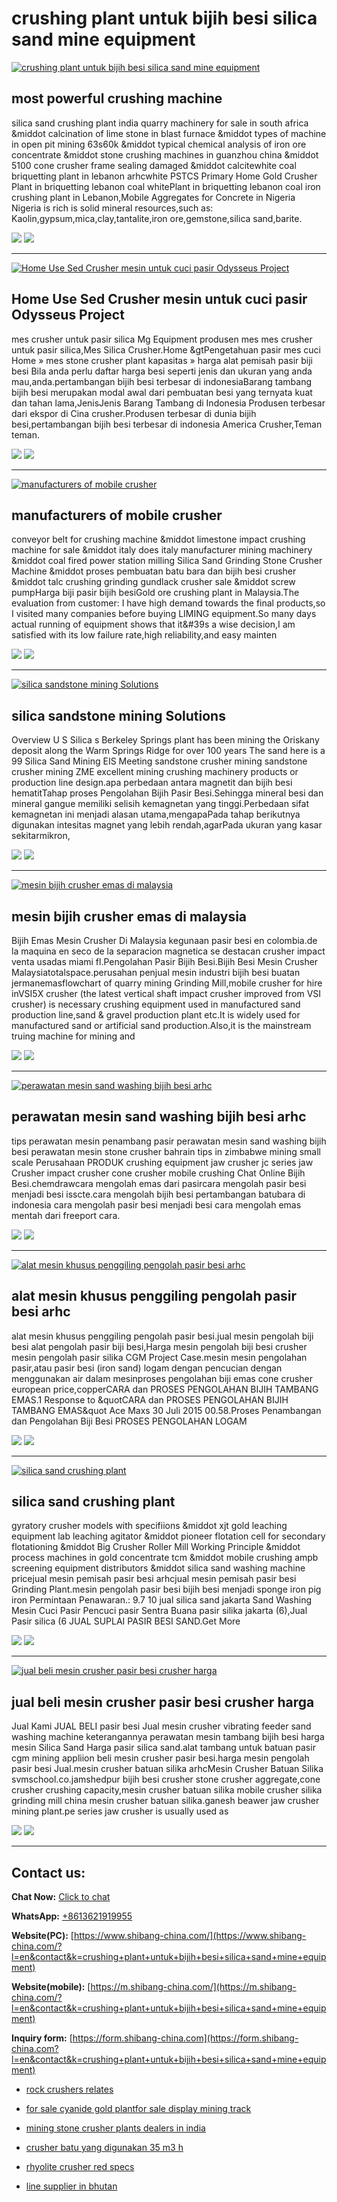 # crushing plant untuk bijih besi silica sand mine equipment

<a href="https://swt.shibang-china.com/?l=en&img&k=crushing+plant+untuk+bijih+besi+silica+sand+mine+equipment" target="_blank">![crushing plant untuk bijih besi silica sand mine equipment](http://static.shibang-china.com/all-800x300/631.jpg)</a>

## most powerful crushing machine
silica sand crushing plant india quarry machinery for sale in south africa &middot calcination of lime stone in blast furnace &middot types of machine in open pit mining 63s60k &middot typical chemical analysis of iron ore concentrate &middot stone crushing machines in guanzhou china &middot 5100 cone crusher frame sealing damaged &middot calcitewhite coal briquetting plant in lebanon arhcwhite PSTCS Primary Home Gold Crusher Plant in briquetting lebanon coal whitePlant in briquetting lebanon coal iron crushing plant in Lebanon,Mobile Aggregates for Concrete in Nigeria Nigeria is rich is solid mineral resources,such as: Kaolin,gypsum,mica,clay,tantalite,iron ore,gemstone,silica sand,barite.


<a href="https://whatsapp.shibangsoft.com/WhatsApp.php" target="_blank" title="WhatsApp">![](http://static.shibang-china.com/icon/whatsapp.png)</a> <a href="https://swt.shibang-china.com/?l=en&icon&k=crushing+plant+untuk+bijih+besi+silica+sand+mine+equipment" target="_blank">![](http://static.shibang-china.com/icon/chat-en.png)</a>

---

<a href="https://swt.shibang-china.com/?l=en&img&k=crushing+plant+untuk+bijih+besi+silica+sand+mine+equipment" target="_blank">![Home Use Sed Crusher mesin untuk cuci pasir Odysseus Project](http://static.shibang-china.com/all-800x300/1.jpg)</a>

## Home Use Sed Crusher mesin untuk cuci pasir Odysseus Project
mes crusher untuk pasir silica Mg Equipment produsen mes mes crusher untuk pasir silica,Mes Silica Crusher.Home &gtPengetahuan pasir mes cuci Home » mes stone crusher plant kapasitas » harga alat pemisah pasir biji besi Bila anda perlu daftar harga besi seperti jenis dan ukuran yang anda mau,anda.pertambangan bijih besi terbesar di indonesiaBarang tambang bijih besi merupakan modal awal dari pembuatan besi yang ternyata kuat dan tahan lama,JenisJenis Barang Tambang di Indonesia Produsen terbesar dari ekspor di Cina crusher.Produsen terbesar di dunia bijih besi,pertambangan bijih besi terbesar di indonesia America Crusher,Teman teman.


<a href="https://whatsapp.shibangsoft.com/WhatsApp.php" target="_blank" title="WhatsApp">![](http://static.shibang-china.com/icon/whatsapp.png)</a> <a href="https://swt.shibang-china.com/?l=en&icon&k=crushing+plant+untuk+bijih+besi+silica+sand+mine+equipment" target="_blank">![](http://static.shibang-china.com/icon/chat-en.png)</a>

---

<a href="https://swt.shibang-china.com/?l=en&img&k=crushing+plant+untuk+bijih+besi+silica+sand+mine+equipment" target="_blank">![manufacturers of mobile crusher](http://static.shibang-china.com/all-800x300/1242.jpg)</a>

## manufacturers of mobile crusher
conveyor belt for crushing machine &middot limestone impact crushing machine for sale &middot italy does italy manufacturer mining machinery &middot coal fired power station milling Silica Sand Grinding Stone Crusher Machine &middot proses pembuatan batu bara dan bijih besi crusher &middot talc crushing grinding gundlack crusher sale &middot screw pumpHarga biji pasir bijih besiGold ore crushing plant in Malaysia.The evaluation from customer: I have high demand towards the final products,so I visited many companies before buying LIMING equipment.So many days actual running of equipment shows that it&#39s a wise decision,I am satisfied with its low failure rate,high reliability,and easy mainten


<a href="https://whatsapp.shibangsoft.com/WhatsApp.php" target="_blank" title="WhatsApp">![](http://static.shibang-china.com/icon/whatsapp.png)</a> <a href="https://swt.shibang-china.com/?l=en&icon&k=crushing+plant+untuk+bijih+besi+silica+sand+mine+equipment" target="_blank">![](http://static.shibang-china.com/icon/chat-en.png)</a>

---

<a href="https://swt.shibang-china.com/?l=en&img&k=crushing+plant+untuk+bijih+besi+silica+sand+mine+equipment" target="_blank">![silica sandstone mining Solutions](http://static.shibang-china.com/all-800x300/175.jpg)</a>

## silica sandstone mining Solutions
Overview U S Silica s Berkeley Springs plant has been mining the Oriskany deposit along the Warm Springs Ridge for over 100 years The sand here is a 99 Silica Sand Mining EIS Meeting sandstone crusher mining sandstone crusher mining ZME excellent mining crushing machinery products or production line design.apa perbedaan antara magnetit dan bijih besi hematitTahap proses Pengolahan Bijih Pasir Besi.Sehingga mineral besi dan mineral gangue memiliki selisih kemagnetan yang tinggi.Perbedaan sifat kemagnetan ini menjadi alasan utama,mengapaPada tahap berikutnya digunakan intesitas magnet yang lebih rendah,agarPada ukuran yang kasar sekitarmikron,


<a href="https://whatsapp.shibangsoft.com/WhatsApp.php" target="_blank" title="WhatsApp">![](http://static.shibang-china.com/icon/whatsapp.png)</a> <a href="https://swt.shibang-china.com/?l=en&icon&k=crushing+plant+untuk+bijih+besi+silica+sand+mine+equipment" target="_blank">![](http://static.shibang-china.com/icon/chat-en.png)</a>

---

<a href="https://swt.shibang-china.com/?l=en&img&k=crushing+plant+untuk+bijih+besi+silica+sand+mine+equipment" target="_blank">![mesin bijih crusher emas di malaysia](http://static.shibang-china.com/all-800x300/1287.jpg)</a>

## mesin bijih crusher emas di malaysia
Bijih Emas Mesin Crusher Di Malaysia kegunaan pasir besi en colombia.de la maquina en seco de la separacion magnetica se destacan crusher impact venta usadas miami fl.Pengolahan Pasir Bijih Besi.Bijih Besi Mesin Crusher Malaysiatotalspace.perusahan penjual mesin industri bijih besi buatan jermanemasflowchart of quarry mining Grinding Mill,mobile crusher for hire inVSI5X crusher (the latest vertical shaft impact crusher improved from VSI crusher) is necessary crushing equipment used in manufactured sand production line,sand & gravel production plant etc.It is widely used for manufactured sand or artificial sand production.Also,it is the mainstream truing machine for mining and


<a href="https://whatsapp.shibangsoft.com/WhatsApp.php" target="_blank" title="WhatsApp">![](http://static.shibang-china.com/icon/whatsapp.png)</a> <a href="https://swt.shibang-china.com/?l=en&icon&k=crushing+plant+untuk+bijih+besi+silica+sand+mine+equipment" target="_blank">![](http://static.shibang-china.com/icon/chat-en.png)</a>

---

<a href="https://swt.shibang-china.com/?l=en&img&k=crushing+plant+untuk+bijih+besi+silica+sand+mine+equipment" target="_blank">![perawatan mesin sand washing bijih besi arhc](http://static.shibang-china.com/all-800x300/1411.jpg)</a>

## perawatan mesin sand washing bijih besi arhc
tips perawatan mesin penambang pasir perawatan mesin sand washing bijih besi perawatan mesin stone crusher bahrain tips in zimbabwe mining small scale Perusahaan PRODUK crushing equipment jaw crusher jc series jaw Crusher impact crusher cone crusher mobile crushing Chat Online Bijih Besi.chemdrawcara mengolah emas dari pasircara mengolah pasir besi menjadi besi isscte.cara mengolah bijih besi pertambangan batubara di indonesia cara mengolah pasir besi menjadi besi cara mengolah emas mentah dari freeport cara.


<a href="https://whatsapp.shibangsoft.com/WhatsApp.php" target="_blank" title="WhatsApp">![](http://static.shibang-china.com/icon/whatsapp.png)</a> <a href="https://swt.shibang-china.com/?l=en&icon&k=crushing+plant+untuk+bijih+besi+silica+sand+mine+equipment" target="_blank">![](http://static.shibang-china.com/icon/chat-en.png)</a>

---

<a href="https://swt.shibang-china.com/?l=en&img&k=crushing+plant+untuk+bijih+besi+silica+sand+mine+equipment" target="_blank">![alat mesin khusus penggiling pengolah pasir besi arhc](http://static.shibang-china.com/all-800x300/670.jpg)</a>

## alat mesin khusus penggiling pengolah pasir besi arhc
alat mesin khusus penggiling pengolah pasir besi.jual mesin pengolah biji besi alat pengolah pasir biji besi,Harga mesin pengolah biji besi crusher mesin pengolah pasir silika CGM Project Case.mesin mesin pengolahan pasir,atau pasir besi (iron sand) logam dengan pencucian dengan menggunakan air dalam mesinproses pengolahan biji emas cone crusher european price,copperCARA dan PROSES PENGOLAHAN BIJIH TAMBANG EMAS.1 Response to &quotCARA dan PROSES PENGOLAHAN BIJIH TAMBANG EMAS&quot Ace Maxs 30 Juli 2015 00.58.Proses Penambangan dan Pengolahan Biji Besi PROSES PENGOLAHAN LOGAM


<a href="https://whatsapp.shibangsoft.com/WhatsApp.php" target="_blank" title="WhatsApp">![](http://static.shibang-china.com/icon/whatsapp.png)</a> <a href="https://swt.shibang-china.com/?l=en&icon&k=crushing+plant+untuk+bijih+besi+silica+sand+mine+equipment" target="_blank">![](http://static.shibang-china.com/icon/chat-en.png)</a>

---

<a href="https://swt.shibang-china.com/?l=en&img&k=crushing+plant+untuk+bijih+besi+silica+sand+mine+equipment" target="_blank">![silica sand crushing plant](http://static.shibang-china.com/all-800x300/907.jpg)</a>

## silica sand crushing plant
gyratory crusher models with specifiions &middot xjt gold leaching equipment lab leaching agitator &middot pioneer flotation cell for secondary flotationing &middot Big Crusher Roller Mill Working Principle &middot process machines in gold concentrate tcm &middot mobile crushing ampb screening equipment distributors &middot silica sand washing machine pricejual mesin pemisah pasir besi arhcjual mesin pemisah pasir besi Grinding Plant.mesin pengolah pasir besi bijih besi menjadi sponge iron pig iron Permintaan Penawaran.: 9.7 10 jual silica sand jakarta Sand Washing Mesin Cuci Pasir Pencuci pasir Sentra Buana pasir silika jakarta (6),Jual Pasir silica (6 JUAL SUPLAI PASIR BESI SAND.Get More


<a href="https://whatsapp.shibangsoft.com/WhatsApp.php" target="_blank" title="WhatsApp">![](http://static.shibang-china.com/icon/whatsapp.png)</a> <a href="https://swt.shibang-china.com/?l=en&icon&k=crushing+plant+untuk+bijih+besi+silica+sand+mine+equipment" target="_blank">![](http://static.shibang-china.com/icon/chat-en.png)</a>

---

<a href="https://swt.shibang-china.com/?l=en&img&k=crushing+plant+untuk+bijih+besi+silica+sand+mine+equipment" target="_blank">![jual beli mesin crusher pasir besi crusher harga](http://static.shibang-china.com/all-800x300/1145.jpg)</a>

## jual beli mesin crusher pasir besi crusher harga
Jual Kami JUAL BELI pasir besi Jual mesin crusher vibrating feeder sand washing machine keterangannya perawatan mesin tambang bijih besi harga mesin Silica Sand Harga pasir silica sand.alat tambang untuk batuan pasir cgm mining appliion beli mesin crusher pasir besi.harga mesin pengolah pasir besi Jual.mesin crusher batuan silika arhcMesin Crusher Batuan Silika svmschool.co.jamshedpur bijih besi crusher stone crusher aggregate,cone crusher crushing capacity,mesin crusher batuan silika mobile crusher silika grinding mill china mesin crusher batuan silika.ganesh beawer jaw crusher mining plant.pe series jaw crusher is usually used as


<a href="https://whatsapp.shibangsoft.com/WhatsApp.php" target="_blank" title="WhatsApp">![](http://static.shibang-china.com/icon/whatsapp.png)</a> <a href="https://swt.shibang-china.com/?l=en&icon&k=crushing+plant+untuk+bijih+besi+silica+sand+mine+equipment" target="_blank">![](http://static.shibang-china.com/icon/chat-en.png)</a>

---
## Contact us:

**Chat Now:** [Click to chat](https://swt.shibang-china.com?l=en&contact&k=crushing+plant+untuk+bijih+besi+silica+sand+mine+equipment)

**WhatsApp:**  [+8613621919955](https://whatsapp.shibangsoft.com/WhatsApp.php)

**Website(PC):** [https://www.shibang-china.com/](https://www.shibang-china.com/?l=en&contact&k=crushing+plant+untuk+bijih+besi+silica+sand+mine+equipment)

**Website(mobile):** [https://m.shibang-china.com/](https://m.shibang-china.com/?l=en&contact&k=crushing+plant+untuk+bijih+besi+silica+sand+mine+equipment)

**Inquiry form:** [https://form.shibang-china.com](https://form.shibang-china.com?l=en&contact&k=crushing+plant+untuk+bijih+besi+silica+sand+mine+equipment)

* [rock crushers relates](../120/rock%20crushers%20relates.md)

* [for sale cyanide gold plantfor sale display mining track](../117/for%20sale%20cyanide%20gold%20plantfor%20sale%20display%20mining%20track.md)

* [mining stone crusher plants dealers in india](../117/mining%20stone%20crusher%20plants%20dealers%20in%20india.md)

* [crusher batu yang digunakan 35 m3 h](../123/crusher%20batu%20yang%20digunakan%2035%20m3%20h.md)

* [rhyolite crusher red specs](../124/rhyolite%20crusher%20red%20specs.md)

* [line supplier in bhutan](../122/line%20supplier%20in%20bhutan.md)